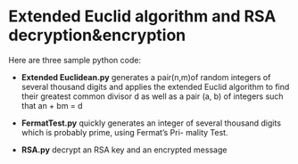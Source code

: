 # Extended Euclid algorithm and RSA decryption&encryption

Here are three sample python code:

- **Extended Euclidean.py** generates a pair(n,m)of random integers of several thousand digits and applies the extended Euclid algorithm to find their greatest common divisor d as well as a pair (a, b) of integers such that an + bm = d

- **FermatTest.py** quickly generates an integer of several thousand digits which is probably prime, using Fermat’s Pri- mality Test.

- **RSA.py** decrypt an RSA key and an encrypted message
